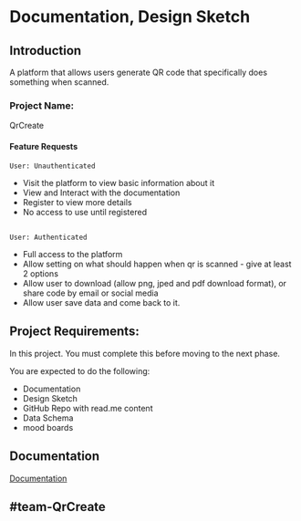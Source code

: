 
# Documentation, Design Sketch

## Introduction
A platform that allows users generate QR code that specifically does something when scanned. 

### Project Name:
QrCreate

#### Feature Requests

    User: Unauthenticated
- Visit the platform to view basic information about it
- View and Interact with the documentation
- Register to view more details
- No access to use until registered
## 

    User: Authenticated

- Full access to the platform
- Allow setting on what should happen when qr is scanned - give at least 2 options
- Allow user to download (allow png, jped and pdf download format), or share code by email or social media
- Allow user save data and come back to it. 


## Project Requirements:
In this project. You must complete this before moving to the next phase. 

You are expected to do the following: 

- Documentation 
- Design Sketch 
- GitHub Repo with read.me content 
- Data Schema
- mood boards


## Documentation

[Documentation](https://docs.google.com/document/d/1Hi_cCW9T99a0ZnNAjc6pdE0AgVCQjYGBIjjTbnJNUfc/)

## #team-QrCreate



